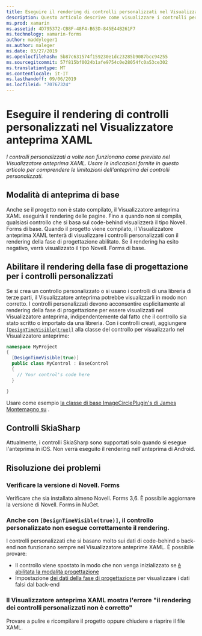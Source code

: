 ```yaml
---
title: Eseguire il rendering di controlli personalizzati nel Visualizzatore anteprima XAML
description: Questo articolo descrive come visualizzare i controlli personalizzati nel Visualizzatore anteprime XAML.
ms.prod: xamarin
ms.assetid: 4D795372-CB8F-48F4-B63D-845E44B261F7
ms.technology: xamarin-forms
author: maddyleger1
ms.author: maleger
ms.date: 03/27/2019
ms.openlocfilehash: 5b87c631574f159230e1dc23285b9087bcc94255
ms.sourcegitcommit: 57f815bf0024b1afe9754c0e28054fc0a53ce302
ms.translationtype: MT
ms.contentlocale: it-IT
ms.lasthandoff: 09/06/2019
ms.locfileid: "70767324"
---
```

# <a name="render-custom-controls-in-the-xaml-previewer"></a>Eseguire il rendering di controlli personalizzati nel Visualizzatore anteprima XAML

_I controlli personalizzati a volte non funzionano come previsto nel Visualizzatore anteprima XAML. Usare le indicazioni fornite in questo articolo per comprendere le limitazioni dell'anteprima dei controlli personalizzati._

## <a name="basic-preview-mode"></a>Modalità di anteprima di base

Anche se il progetto non è stato compilato, il Visualizzatore anteprima XAML eseguirà il rendering delle pagine. Fino a quando non si compila, qualsiasi controllo che si basa sul code-behind visualizzerà il tipo Novell. Forms di base. Quando il progetto viene compilato, il Visualizzatore anteprima XAML tenterà di visualizzare i controlli personalizzati con il rendering della fase di progettazione abilitato. Se il rendering ha esito negativo, verrà visualizzato il tipo Novell. Forms di base.

## <a name="enable-design-time-rendering-for-custom-controls"></a>Abilitare il rendering della fase di progettazione per i controlli personalizzati

Se si crea un controllo personalizzato o si usano i controlli di una libreria di terze parti, il Visualizzatore anteprima potrebbe visualizzarli in modo non corretto. I controlli personalizzati devono acconsentire esplicitamente al rendering della fase di progettazione per essere visualizzati nel Visualizzatore anteprima, indipendentemente dal fatto che il controllo sia stato scritto o importato da una libreria. Con i controlli creati, aggiungere [`[DesignTimeVisible(true)]`](xref:System.ComponentModel.DesignTimeVisibleAttribute) alla classe del controllo per visualizzarlo nel Visualizzatore anteprime:

```csharp
namespace MyProject
{
  [DesignTimeVisible(true)]
  public class MyControl : BaseControl
  {
    // Your control's code here
  }

}
```

Usare come esempio [la classe di base ImageCirclePlugin's di James Montemagno su](https://github.com/jamesmontemagno/ImageCirclePlugin/blob/master/src/ImageCircle/CircleImage.shared.cs) .

## <a name="skiasharp-controls"></a>Controlli SkiaSharp

Attualmente, i controlli SkiaSharp sono supportati solo quando si esegue l'anteprima in iOS. Non verrà eseguito il rendering nell'anteprima di Android.

## <a name="troubleshooting"></a>Risoluzione dei problemi

### <a name="check-your-xamarinforms-version"></a>Verificare la versione di Novell. Forms
Verificare che sia installato almeno Novell. Forms 3,6. È possibile aggiornare la versione di Novell. Forms in NuGet.

### <a name="even-with-designtimevisibletrue-my-custom-control-isnt-rendering-properly"></a>Anche con `[DesignTimeVisible(true)]`, il controllo personalizzato non esegue correttamente il rendering.
I controlli personalizzati che si basano molto sui dati di code-behind o back-end non funzionano sempre nel Visualizzatore anteprime XAML. È possibile provare:
* Il controllo viene spostato in modo che non venga inizializzato se [è abilitata la modalità progettazione](index.md#detect-design-mode)
* Impostazione [dei dati della fase di progettazione](design-time-data.md) per visualizzare i dati falsi dal back-end

### <a name="the-xaml-previewer-shows-the-error-custom-controls-arent-rendering-properly"></a>Il Visualizzatore anteprima XAML mostra l'errore "il rendering dei controlli personalizzati non è corretto"
Provare a pulire e ricompilare il progetto oppure chiudere e riaprire il file XAML.
